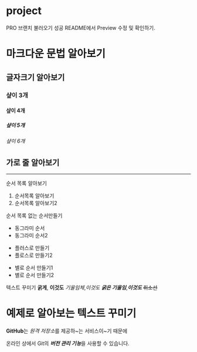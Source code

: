 # project

PRO 브랜치 불러오기 성공
README에서 Preview 수정 및 확인하기.

# 마크다운 문법 알아보기
## 글자크기 알아보기
### 샾이 3개
#### 샾이 4개
##### 샾이 5개
###### 샾이 6개
가로 줄 알아보기
---
******

순서 목록 알아보기
1. 순서목록 알아보기
2. 순서목록 알아보기2

순서 목록 없는 순서만들기
- 동그라미 순서
- 동그라미 순서2

+ 플러스로 만들기
+ 플로스로 만들기2

* 별로 순서 만들기1
* 별로 순서 만들기2

텍스트 꾸미기
**굵게**, __이것도__
*기울임체*,_이것도_
***굵은 기울임***,___이것도___
~~취소선~~

# 예제로 알아보는 텍스트 꾸미기
**GitHub**는 *원격 저장소*를 제공하~는 서비스이~기 때문에

온라인 상에서 Git의 ***버전 관리 기능***을 사용할 수 있습니다.
